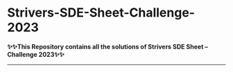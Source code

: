 # Strivers-SDE-Sheet-Challenge-2023


<b>✨✨This Repository contains all the solutions of Strivers SDE Sheet – Challenge 2023✨✨<b>
<hr>
